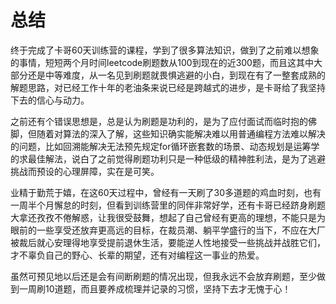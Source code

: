 # 总结

终于完成了卡哥60天训练营的课程，学到了很多算法知识，做到了之前难以想象的事情，短短两个月时间leetcode刷题数从100到现在的近300题，而且这其中大部分还是中等难度，从一名见到刷题就畏惧逃避的小白，到现在有了一整套成熟的解题思路，对已经工作十年的老油条来说已经是跨越式的进步，是卡哥给了我坚持下去的信心与动力。

之前还有个错误思想是，总是认为刷题是功利的，是为了应付面试而临时抱的佛脚，但随着对算法的深入了解，这些知识确实能解决难以用普通编程方法难以解决的问题，比如回溯能解决无法预先规定for循环嵌套数的场景、动态规划是运筹学的求最佳解法，说白了之前觉得刷题功利只是一种低级的精神胜利法，是为了逃避挑战而预设的心理屏障，实在是可笑。

业精于勤荒于嬉，在这60天过程中，曾经有一天刷了30多道题的鸡血时刻，也有一周半个月懈怠的时刻，但看到训练营里的同伴非常好学，还有卡哥已经跻身刷题大拿还孜孜不倦解惑，让我很受鼓舞，想起了自己曾经有更高的理想，不能只是为眼前的一些享受还放弃更高远的目标，在裁员潮、躺平学盛行的当下，不应在大厂被裁后就心安理得地享受提前退休生活，要能逆人性地接受一些挑战并战胜它们，才不辜负自己的野心、长辈的期望，还有对编程这一事业的热爱。

虽然可预见地以后还是会有间断刷题的情况出现，但我永远不会放弃刷题，至少做到一周刷10道题，而且要养成梳理并记录的习惯，坚持下去才无愧于心！